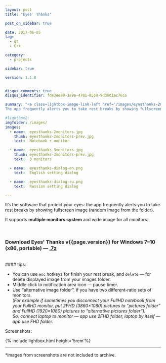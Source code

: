 ```yaml
---
layout: post
title: "Eyes' Thanks"

post_on_sidebar: true

date: 2017-06-05
tag:
  - qt
  - С++

category:
  - projects

sidebar: true

version: 1.1.0


disqus_comments: true
disqus_identifier: fde3ee99-1e9a-4781-8568-9d36d1ac76ca

summary: "<a class=lightbox-image-link-left href='/images/eyesthanks-2monitors.jpg' data-lightbox='EyesThanks' title='fullscreen image at different-size monitors system'><img class='lightbox-image' style= 'width: 10rem;' src='/images/eyesthanks-2monitors-prev.jpg' alt='fullscreen image at different-size monitors system'></a>
The app frequently alerts you to take rest breaks by showing fullscreen image (random image from the folder). It supports multiple monitors system and wide image for all monitors."

#lightbox2:
imgfolder: /images/
images:
  - name:  eyesthanks-2monitors.jpg
    thumb: eyesthanks-2monitors-prev.jpg
    text:  Notebook + monitor

  - name:  eyesthanks-3monitors.jpg
    thumb: eyesthanks-3monitors-prev.jpg
    text:  3 monitors

  - name:  eyesthanks-dialog-en.png
    text:  English setting dialog

  - name:  eyesthanks-dialog-ru.png
    text:  Russian setting dialog

---
```



It’s the software that protect your eyes: the app frequently alerts you to take rest breaks by showing fullscreen image (random image from the folder).

It supports **multiple monitors system** and wide image for all monitors.

<br>

### Download Eyes' Thanks v{{page.version}} for Windows 7–10 (x86, portable) — [.7z](https://github.com/yalov/eyes-thanks/releases/download/{{page.version}}/EyesThanks_v{{page.version}}.7z)

<br>
#### tips:

* You can use `esc` hotkeys for finish your rest break, and `delete` — for delete  displayed image from your images folder.
* Middle click to notification area icon — pause timer.
* Use “alternative image folder”, if you have two different-ratio sets of monitors.  
  *(For example if sometimes you disconnect your FullHD notebook from your FullHD monitor, put 2FHD (3860×1080) pictures to “pictures folder” and FullHD (1920×1080) pictures to “alternative pictures folder”).  
So, connect laptop to monitor — app use 2FHD folder, laptop by itself — app use FHD folder.*

Screenshots:

{% include lightbox.html height='5rem'%}

------
*images from screenshots are not included to archive.
